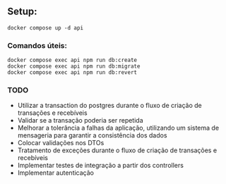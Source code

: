 ## Setup:
    docker compose up -d api

### Comandos úteis:
    docker compose exec api npm run db:create
    docker compose exec api npm run db:migrate
    docker compose exec api npm run db:revert

### TODO
  - Utilizar a transaction do postgres durante o fluxo de criação de transações e recebíveis
  - Validar se a transação poderia ser repetida
  - Melhorar a tolerância a falhas da aplicação, utilizando um sistema de mensageria para garantir a consistência dos dados
  - Colocar validações nos DTOs 
  - Tratamento de exceções durante o fluxo de criação de transações e recebíveis
  - Implementar testes de integração a partir dos controllers
  - Implementar autenticação
